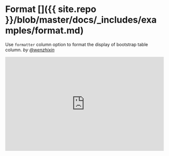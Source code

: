 # Format []({{ site.repo }}/blob/master/docs/_includes/examples/format.md)

Use `formatter` column option to format the display of bootstrap table column. _by [@wenzhixin](https://github.com/wenzhixin)_

<iframe width="100%" height="300" src="http://jsfiddle.net/wenyi/e3nk137y/21/embedded/html,js,result" allowfullscreen="allowfullscreen" frameborder="0"></iframe>